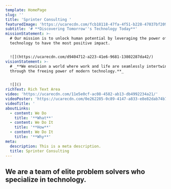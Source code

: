```yaml
---
template: HomePage
slug: ''
title: 'Sprinter Consulting '
featuredImage: 'https://ucarecdn.com/fcb18118-47fa-4f51-b228-47037bf209c1/'
subtitle: '# **Discovering Tomorrow''s Technology Today**'
missionStatement: >-
  # Our mission is to unlock human potential by leveraging the power of
  technology to have the most positive impact.


  ![](https://ucarecdn.com/d9404712-a223-41e6-9681-13802287da42/)
visionStatement: >-
  # _**We envision a world where work and life are seamlessly intertwined
  through the freeing power of modern technology.**_


  ![]()
richText: Rich Text Area
video: 'https://ucarecdn.com/11e5e0cf-ac08-4582-ab13-db4992234a21/'
videoPoster: 'https://ucarecdn.com/0e262285-0c89-4147-a833-e8e82dab74b7/'
videoTitle: '                                                                                                                                                                                                      '
aboutLinks:
  - content: We Do
    title: '**What**'
  - content: We Do It
    title: '**How**'
  - content: We Do It
    title: '**Why**'
meta:
  description: This is a meta description.
  title: Sprinter Consulting
---
```

## We are a team of elite problem solvers who specialize in technology.
